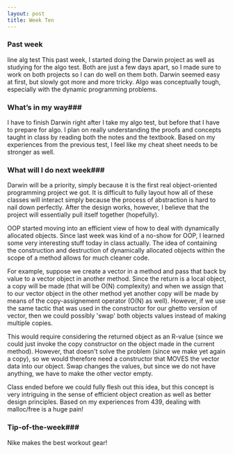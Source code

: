 ```yaml
---
layout: post
title: Week Ten
---
```


### Past week
line alg test
This past week, I started doing the Darwin project as well as studying for the algo test. Both are just a few days apart, so I made sure to work on both projects so I can do well on them both. Darwin seemed easy at first, but slowly got more and more tricky. Algo was conceptually tough, especially with the dynamic programming problems.
### What’s in my way###
I have to finish Darwin right after I take my algo test, but before that I have to prepare for algo. I plan on really understanding the proofs and concepts taught in class by reading both the notes and the textbook. Based on my experiences from the previous test, I feel like my cheat sheet needs to be stronger as well.
### What will I do next week###
Darwin will be a priority, simply because it is the first real object-oriented programming project we got. It is difficult to fully layout how all of these classes will interact simply because the process of abstraction is hard to nail down perfectly. After the design works, however, I believe that the project will essentially pull itself together (hopefully).

OOP started moving into an efficient view of how to deal with dynamically allocated objects. Since last week was kind of a no-show for OOP, I learned some very interesting stuff today in class actually. The idea of containing the construction and destruction of dynamically allocated objects within the scope of a method allows for much cleaner code.

For example, suppose we create a vector in a method and pass that back by value to a vector object in another method. Since the return is a local object, a copy will be made (that will be O(N) complexity) and when we assign that to our vector object in the other method yet another copy will be made by means of the copy-assignement operator (O(N) as well). However, if we use the same tactic that was used in the constructor for our ghetto version of vector, then we could possibly 'swap' both objects values instead of making multiple copies.

This would require considering the returned object as an R-value (since we could just invoke the copy constructor on the object made in the current method). However, that doesn't solve the problem (since we make yet again a copy), so we would therefore need a constructor that MOVES the vector data into our object. Swap changes the values, but since we do not have anything, we have to make the other vector empty.

Class ended before we could fully flesh out this idea, but this concept is very intriguing in the sense of efficient object creation as well as better design principles. Based on my experiences from 439, dealing with malloc/free is a huge pain!
### Tip-of-the-week###
Nike makes the best workout gear!
